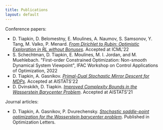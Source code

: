```yaml
---
title: Publications
layout: default
---
```


Conference papers:
* D. Tiapkin, D. Belomestny, E. Moulines, A. Naumov, S. Samsonov, Y. Tang, M. Valko, P. Menard. [*From Dirichlet to Rubin: Optimistic Exploration in RL without Bonuses*](https://arxiv.org/abs/2205.07704). Accepted at ICML'22
* S. Schechtman, D. Tiapkin, E. Moulines, M. I. Jordan, and M. Muehlebach. "First-order Constrained Optimization: Non-smooth Dynamical System Viewpoint", IFAC Workshop on Control Applications of Optimization, 2022
* D. Tiapkin, A. Gasnikov. [*Primal-Dual Stochastic Mirror Descent for MDPs*](https://proceedings.mlr.press/v151/tiapkin22a.html). Accepted at AISTATS'22
* D. Dvinskikh, D. Tiapkin. [*Improved Complexity Bounds in the Wasserstein Barycenter Problem*](http://proceedings.mlr.press/v130/dvinskikh21a.html). Accepted at AISTATS'21

Journal articles:
* D. Tiapkin, A. Gasnikov, P. Dvurechensky. [*Stochastic saddle-point optimization for the Wasserstein barycenter problem*](https://link.springer.com/article/10.1007/s11590-021-01834-w). Published in Optimization Letters.

